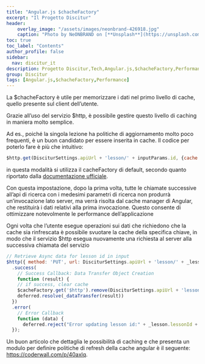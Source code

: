```yaml
---
title: "Angular.js $chacheFactory"
excerpt: "Il Progetto Discitur"
header:
    overlay_image: "/assets/images/neonbrand-426918.jpg"
    caption: "Photo by NeONBRAND on [**Unsplash**](https://unsplash.com/photos/zFSo6bnZJTw)"
toc: true
toc_label: "Contents"
author_profile: false
sidebar:
  nav: discitur_it
description: Progetto Discitur,Tech,Angular.js,$chacheFactory,Performance
group: Discitur
tags: [Angular.js,$chacheFactory,Performance]
---
```


<!-- Markup JSON-LD generato da Assistente per il markup dei dati strutturati di Google. -->
<script type="application/ld+json">
{
  "@context" : "http://schema.org",
  "@type" : "Article",
  "name" : "Angular.js $chacheFactory",
  "author" : {
    "@type" : "Person",
    "name" : "William Verdolini"
  },
  "datePublished" : "2014-02-22",
  "articleSection" : [ "Angular.js", "$chacheFactory", "Performance" ],
  "url" : "https://williamverdolini.github.io/2014/02/22/discitur-Angular_chacheFactory"
}
</script>

La $chacheFactory è utile per memorizzare i dati nel primo livello di
cache, quello presente sul client dell’utente. 

Grazie all’uso del servizio $http, è possibile gestire questo livello di
caching in maniera molto semplice.

Ad es., poiché la singola lezione ha politiche di aggiornamento molto poco
frequenti, è un buon candidato per essere inserita in cache. Il codice per
poterlo fare è più che intuitivo:

```js
$http.get(DisciturSettings.apiUrl + 'lesson/' + inputParams.id, {cache: true})
```

in questa modalità si utilizza il cacheFactory di default, secondo quanto
riportato dalla <a href="http://docs.angularjs.org/api/ng/service/$http" target="_blank">documentazione ufficiale</a>.

Con questa impostazione, dopo la prima volta, tutte le chiamate successive
all’api di ricerca con i medesimi parametri di ricerca non produrrà
un’invocazione lato server, ma verrà risolta dal cache manager di Angular, che
restituirà i dati relativi alla prima invocazione. Questo consente di
ottimizzare notevolmente le performance dell’applicazione

Ogni volta che l’utente esegue operazioni sui dati che richiedono che la
cache sia rinfrescata è possibile svuotare la cache della specifica chiave, in
modo che il servizio $http esegua nuovamente una richiesta al server alla
successiva chiamata del servizio

```js
// Retrieve Async data for lesson id in input        
$http({ method: 'PUT', url: DisciturSettings.apiUrl + 'lesson/' + _lesson.LessonId, data: _lesson })
  .success(
    // Success Callback: Data Transfer Object Creation
    function (result) {
    // if success, clear cache 
    $cacheFactory.get('$http').remove(DisciturSettings.apiUrl + 'lesson/' + _lesson.LessonId)
    deferred.resolve(_dataTransfer(result))
  })
  .error(
    // Error Callback
    function (data) {
      deferred.reject("Error updating lesson id:" + _lesson.lessonId + " -> " + data);
  });
```

Un buon articolo che dettaglia le possibilità di caching e che presenta un
modulo per definire politiche di refresh della cache angular è il seguente: <a href="https://coderwall.com/p/40axlq" target="_blank">https://coderwall.com/p/40axlq</a>. 
